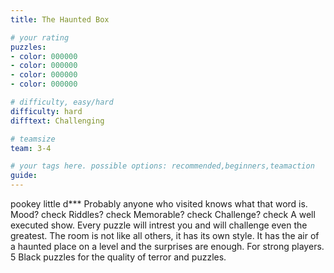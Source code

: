 ```yaml
---
title: The Haunted Box

# your rating
puzzles:
- color: 000000
- color: 000000
- color: 000000
- color: 000000

# difficulty, easy/hard
difficulty: hard
difftext: Challenging

# teamsize
team: 3-4

# your tags here. possible options: recommended,beginners,teamaction
guide:
---
```


pookey little d*** Probably anyone who visited knows what that word is. Mood? check Riddles? check Memorable? check Challenge? check A well executed show.
Every puzzle will intrest you and will challenge even the greatest.
 The room is not like all others, it has its own style. It has the air of a haunted place on a level and the surprises are enough.
 For strong players. 5 Black puzzles for the quality of terror and puzzles.